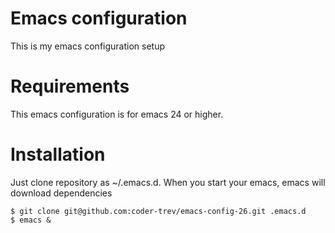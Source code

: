 # Emacs configuration
This is my emacs configuration setup

# Requirements
This emacs configuration is for emacs 24 or higher.

# Installation
Just clone repository as ~/.emacs.d. When you start your emacs, emacs will download dependencies

```
$ git clone git@github.com:coder-trev/emacs-config-26.git .emacs.d
$ emacs &
```
